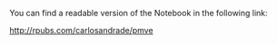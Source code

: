 You can find a readable version of the Notebook in the following link:

http://rpubs.com/carlosandrade/pmve
